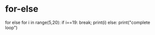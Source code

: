 # for-else
for else
for i in range(5,20):
  if i==19:
    break;
    print(i)
else:
  print("complete loop")
